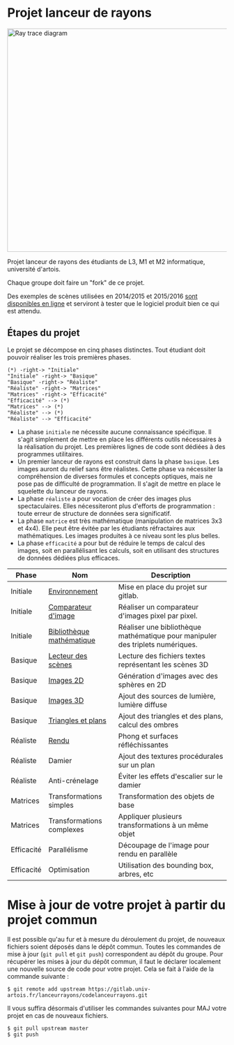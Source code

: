 # Projet lanceur de rayons

<a title="By Henrik (Own work) [GFDL (http://www.gnu.org/copyleft/fdl.html) or CC BY-SA 4.0-3.0-2.5-2.0-1.0 (http://creativecommons.org/licenses/by-sa/4.0-3.0-2.5-2.0-1.0)], via Wikimedia Commons" href="https://commons.wikimedia.org/wiki/File%3ARay_trace_diagram.svg"><img width="512" alt="Ray trace diagram" src="https://upload.wikimedia.org/wikipedia/commons/thumb/8/83/Ray_trace_diagram.svg/512px-Ray_trace_diagram.svg.png"/></a>

Projet lanceur de rayons des étudiants de L3, M1 et M2 informatique, université d'artois.

Chaque groupe doit faire un "fork" de ce projet.

Des exemples de scènes utilisées en 2014/2015 et 2015/2016 [sont disponibles en ligne](https://gitlab.univ-artois.fr/lanceurrayons/testslanceurrayons) et serviront à tester que le logiciel produit bien ce qui est attendu. 

## Étapes du projet

Le projet se décompose en cinq phases distinctes. Tout étudiant doit pouvoir réaliser les trois premières phases. 

```plantuml
(*) -right-> "Initiale"
"Initiale" -right-> "Basique"
"Basique" -right-> "Réaliste"
"Réaliste" -right-> "Matrices"
"Matrices" -right-> "Efficacité"
"Efficacité" --> (*)
"Matrices" --> (*)
"Réaliste" --> (*)
"Réaliste" --> "Efficacité"
```

+ La phase `initiale` ne nécessite aucune connaissance spécifique. Il s'agit simplement de mettre en place les différents outils nécessaires à la réalisation du projet. Les premières lignes de code sont dédiées à des programmes utilitaires.
+ Un premier lanceur de rayons est construit dans la phase `basique`. Les images auront du relief sans être réalistes. Cette phase va nécessiter la compréhension de diverses formules et concepts optiques, mais ne pose pas de difficulté de programmation. Il s'agit de mettre en place le squelette du lanceur de rayons.
+ La phase `réaliste` a pour vocation de créer des images plus spectaculaires. Elles nécessiteront plus d'efforts de programmation : toute erreur de structure de données sera significatif.
+ La phase `matrice` est très mathématique (manipulation de matrices 3x3 et 4x4). Elle peut être évitée par les étudiants réfractaires aux mathématiques. Les images produites à ce niveau sont les plus belles.
+ La phase `efficacité` a pour but de réduire le temps de calcul des images, soit en parallélisant les calculs, soit en utilisant des structures de données dédiées plus efficaces.

|Phase | Nom        | Description                                                    |
|------|------------|----------------------------------------------------------------|
|Initiale|[Environnement](https://gitlab.univ-artois.fr/lanceurrayons/sujetlanceurrayons/-/blob/master/SUJETSTP/TP1a.markdown) | Mise en place du projet sur gitlab. | 
|Initiale|[Comparateur d'image](https://gitlab.univ-artois.fr/lanceurrayons/sujetlanceurrayons/-/blob/master/SUJETSTP/TP1b.markdown) | Réaliser un comparateur d'images pixel par pixel. |
|Initiale|[Bibliothèque mathématique](https://gitlab.univ-artois.fr/lanceurrayons/sujetlanceurrayons/-/blob/master/SUJETSTP/TP1c.markdown) | Réaliser une bibliothèque mathématique pour manipuler des triplets numériques. |
|Basique|[Lecteur des scènes](https://gitlab.univ-artois.fr/lanceurrayons/sujetlanceurrayons/-/blob/master/SUJETSTP/TP2.markdown)|Lecture des fichiers textes représentant les scènes 3D|
|Basique|[Images 2D](https://gitlab.univ-artois.fr/lanceurrayons/sujetlanceurrayons/-/blob/master/SUJETSTP/TP3.markdown)|Génération d'images avec des sphères en 2D|
|Basique|[Images 3D](https://gitlab.univ-artois.fr/lanceurrayons/sujetlanceurrayons/-/blob/master/SUJETSTP/TP4.markdown)|Ajout des sources de lumière, lumière diffuse|
|Basique|[Triangles et plans](https://gitlab.univ-artois.fr/lanceurrayons/sujetlanceurrayons/-/blob/master/SUJETSTP/TP5.markdown)|Ajout des triangles et des plans, calcul des ombres|
|Réaliste|[Rendu](https://gitlab.univ-artois.fr/lanceurrayons/sujetlanceurrayons/-/blob/master/SUJETSTP/TP6.markdown)|Phong et surfaces réfléchissantes|
|Réaliste|Damier|Ajout des textures procédurales sur un plan|
|Réaliste|Anti-crénelage|Éviter les effets d'escalier sur le damier|
|Matrices|Transformations simples|Transformation des objets de base|
|Matrices|Transformations complexes|Appliquer plusieurs transformations à un même objet|
|Efficacité|Parallélisme|Découpage de l'image pour rendu en parallèle|
|Efficacité|Optimisation|Utilisation des bounding box, arbres, etc|


# Mise à jour de votre projet à partir du projet commun

Il est possible qu'au fur et à mesure du déroulement du projet, de nouveaux
fichiers soient déposés dans le dépôt commun. Toutes les commandes de mise à 
jour (`git pull` et `git push`) correspondent au dépôt du groupe. Pour récupérer
les mises à jour du dépôt commun, il faut le déclarer localement une nouvelle source de
code pour votre projet. Cela se fait à l'aide de la commande suivante :

```
$ git remote add upstream https://gitlab.univ-artois.fr/lanceurrayons/codelanceurrayons.git
```

Il vous suffira désormais d'utiliser les commandes suivantes pour MAJ votre projet en cas de nouveaux fichiers.

```
$ git pull upstream master
$ git push
```
